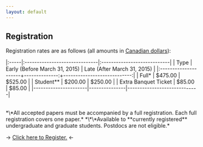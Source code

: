 ```yaml
---
layout: default
---
```


## Registration ##

Registration rates are as follows \(all amounts in [Canadian dollars](http://www.bankofcanada.ca/rates/exchange/daily-converter/)\):

|:-----|:------------------------------|:----------------------------|
| Type | Early (Before March 31, 2015) | Late (After March 31, 2015) |
|:---------------------+--------------:+----------------------------:|
| Full\*               | $475.00       | $525.00                     |
| Student\*\*          | $200.00       | $250.00                     |
| Extra Banquet Ticket | $85.00        | $85.00                      |
|----------------------|---------------|-----------------------------|

<br>
*\*All accepted papers must be accompanied by a full registration. Each full registration covers one paper.*
*\*\*Available to **currently registered** undergraduate and graduate students. Postdocs are not eligible.*

-> [Click here to Register.](https://conf.stuaff.mun.ca/getdemo.ei?id=53&s=_3AS0QD6JA) <-
